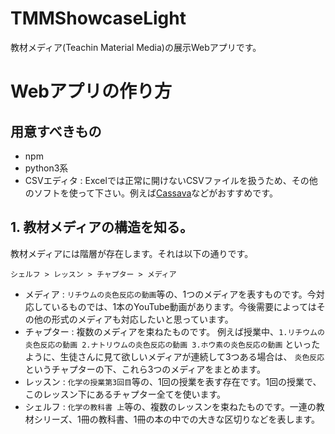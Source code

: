 # TMMShowcaseLight
教材メディア(Teachin Material Media)の展示Webアプリです。

# Webアプリの作り方
## 用意すべきもの
* npm
* python3系
* CSVエディタ : Excelでは正常に開けないCSVファイルを扱うため、その他のソフトを使って下さい。例えば[Cassava](https://www.asukaze.net/soft/cassava/)などがおすすめです。

## 1. 教材メディアの構造を知る。
教材メディアには階層が存在します。それは以下の通りです。

`シェルフ > レッスン > チャプター > メディア`

* メディア : `リチウムの炎色反応の動画`等の、1つのメディアを表すものです。今対応しているものでは、1本のYouTube動画があります。今後需要によってはその他の形式のメディアも対応したいと思っています。
* チャプター : 複数のメディアを束ねたものです。
例えば授業中、`1.リチウムの炎色反応の動画 2.ナトリウムの炎色反応の動画 3.ホウ素の炎色反応の動画` といったように、生徒さんに見て欲しいメディアが連続して3つある場合は、
`炎色反応`というチャプターの下、これら3つのメディアをまとめます。
* レッスン : `化学の授業第3回目`等の、1回の授業を表す存在です。1回の授業で、このレッスン下にあるチャプター全てを使います。
* シェルフ : `化学の教科書 上`等の、複数のレッスンを束ねたものです。一連の教材シリーズ、1冊の教科書、1冊の本の中での大きな区切りなどを表します。

